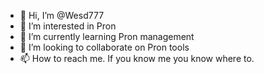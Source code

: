 - 👋 Hi, I’m @Wesd777
- 👀 I’m interested in Pron
- 🌱 I’m currently learning Pron management
- 💞️ I’m looking to collaborate on Pron tools
- 📫 How to reach me. If you know me you know where to.

<!---
Wesd777/Wesd777 is a ✨ special ✨ repository because its `README.md` (this file) appears on your GitHub profile.
You can click the Preview link to take a look at your changes.
--->
